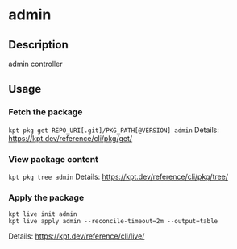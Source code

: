 # admin

## Description
admin controller

## Usage

### Fetch the package
`kpt pkg get REPO_URI[.git]/PKG_PATH[@VERSION] admin`
Details: https://kpt.dev/reference/cli/pkg/get/

### View package content
`kpt pkg tree admin`
Details: https://kpt.dev/reference/cli/pkg/tree/

### Apply the package
```
kpt live init admin
kpt live apply admin --reconcile-timeout=2m --output=table
```
Details: https://kpt.dev/reference/cli/live/
